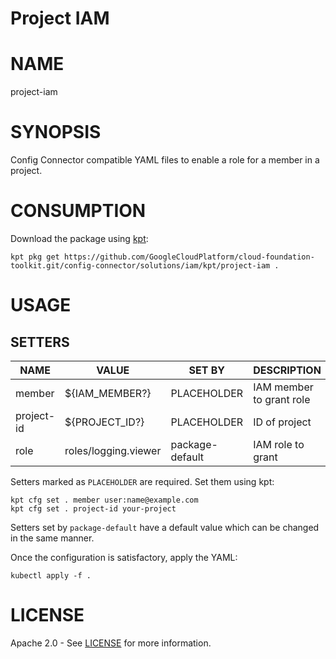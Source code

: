 Project IAM
==================================================

# NAME
  project-iam
# SYNOPSIS
  Config Connector compatible YAML files to enable a role for a member in a project.
# CONSUMPTION
  Download the package using [kpt](https://googlecontainertools.github.io/kpt/):
  ```
  kpt pkg get https://github.com/GoogleCloudPlatform/cloud-foundation-toolkit.git/config-connector/solutions/iam/kpt/project-iam .
  ```
# USAGE
## SETTERS
|    NAME    |        VALUE         |     SET BY      |       DESCRIPTION        | COUNT |
|------------|----------------------|-----------------|--------------------------|-------|
| member     | ${IAM_MEMBER?}       | PLACEHOLDER     | IAM member to grant role | 1     |
| project-id | ${PROJECT_ID?}       | PLACEHOLDER     | ID of project            | 1     |
| role       | roles/logging.viewer | package-default | IAM role to grant        | 1     |

Setters marked as `PLACEHOLDER` are required. Set them using kpt:
```
kpt cfg set . member user:name@example.com
kpt cfg set . project-id your-project
```
Setters set by `package-default` have a default value which can be changed in the same manner.

Once the configuration is satisfactory, apply the YAML:
```
kubectl apply -f .
```
# LICENSE
  Apache 2.0 - See [LICENSE](/LICENSE) for more information.
